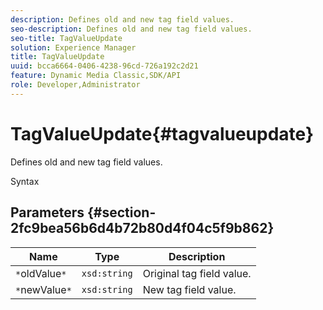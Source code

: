 ```yaml
---
description: Defines old and new tag field values.
seo-description: Defines old and new tag field values.
seo-title: TagValueUpdate
solution: Experience Manager
title: TagValueUpdate
uuid: bcca6664-0406-4238-96cd-726a192c2d21
feature: Dynamic Media Classic,SDK/API
role: Developer,Administrator
---
```


# TagValueUpdate{#tagvalueupdate}

Defines old and new tag field values.

 Syntax 

## Parameters {#section-2fc9bea56b6d4b72b80d4f04c5f9b862}

|  Name  | Type  | Description  |
|---|---|---|
|  `*`oldValue`*`  | `xsd:string`  | Original tag field value.  |
|  `*`newValue`*`  | `xsd:string`  | New tag field value.  |

